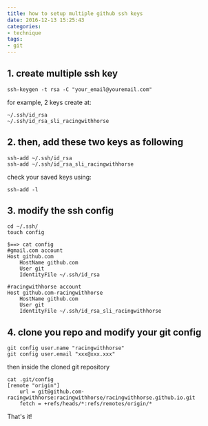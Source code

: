 ```yaml
---
title: how to setup multiple github ssh keys
date: 2016-12-13 15:25:43
categories:
- technique
tags:
- git
---
```



## 1. create multiple ssh key

    ssh-keygen -t rsa -C "your_email@youremail.com"

for example, 2 keys create at:

```
~/.ssh/id_rsa
~/.ssh/id_rsa_sli_racingwithhorse
```

## 2. then, add these two keys as following
```
ssh-add ~/.ssh/id_rsa
ssh-add ~/.ssh/id_rsa_sli_racingwithhorse
```

check your saved keys using:

    ssh-add -l


## 3. modify the ssh config

```
cd ~/.ssh/
touch config

$==> cat config
#gmail.com account
Host github.com
    HostName github.com
    User git
    IdentityFile ~/.ssh/id_rsa

#racingwithhorse account
Host github.com-racingwithhorse
    HostName github.com
    User git
    IdentityFile ~/.ssh/id_rsa_sli_racingwithhorse
```


## 4. clone you repo and modify your git config

```
git config user.name "racingwithhorse"
git config user.email "xxx@xxx.xxx"

```

then inside the cloned git repository

```
cat .git/config
[remote "origin"]
	url = git@github.com-racingwithhorse:racingwithhorse/racingwithhorse.github.io.git
	fetch = +refs/heads/*:refs/remotes/origin/*
```

That's it!


